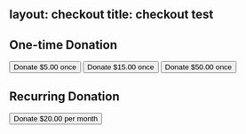 layout: checkout
title: checkout test
---

<div>      
      <div>
            <section class="container">
                  <h1>One-time Donation</h1>
                  <button
                    data-checkout-mode="payment"
                    data-price-id="sku_GU4JYXyvvRb2sX"
                  >
                    Donate $5.00 once
                  </button>
                  <button
                    data-checkout-mode="payment"
                    data-price-id="sku_GU4KO8nfdg8G2Z"
                  >
                    Donate $15.00 once
                  </button>
                  <button
                    data-checkout-mode="payment"
                    data-price-id="sku_GU4LB0wBViiYsm"
                  >
                    Donate $50.00 once
                  </button>
            </section>
            <section class="container">
                  <h1>Recurring Donation</h1>
                  <button
                    data-checkout-mode="subscription"
                    data-price-id="plan_GU4MXg0k0Uv1S6"
                  >
                    Donate $20.00 per month
                  </button>
            </section>
      </div>
      <div id="error-message"></div>
</div>